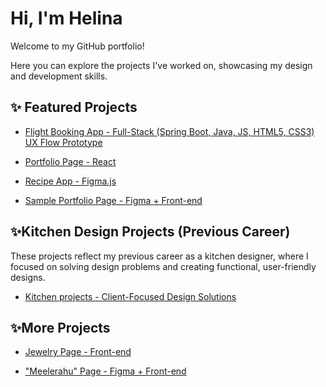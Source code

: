 # Hi, I'm Helina 

Welcome to my GitHub portfolio! 

Here you can explore the projects I've worked on, showcasing my design and development skills.

## ✨ Featured Projects
  
- [Flight Booking App - Full-Stack (Spring Boot, Java, JS, HTML5, CSS3)  UX Flow Prototype](https://github.com/HelinaJarvesaar/myFlightBookingApp.git)
  
- [Portfolio Page - React](https://github.com/HelinaJarvesaar/Portfolio-Page-React.git)

- [Recipe App - Figma.js](https://github.com/HelinaJarvesaar/Recipe_App.git)
  
- [Sample Portfolio Page - Figma + Front-end](https://github.com/HelinaJarvesaar/Sample_Portfolio.git)
  


## ✨Kitchen Design Projects (Previous Career)

These projects reflect my previous career as a kitchen designer, where I focused on solving design problems and creating functional, user-friendly designs.

- [Kitchen projects - Client-Focused Design Solutions](https://github.com/HelinaJarvesaar/Kitchen_projects.git)


## ✨More Projects
  
- [Jewelry Page - Front-end](https://github.com/HelinaJarvesaar/Jewerly_Page.git)
  
- ["Meelerahu" Page - Figma + Front-end](https://github.com/HelinaJarvesaar/Meelerahu_Page.git)


<!---
HelinaJarvesaar/HelinaJarvesaar is a ✨ special ✨ repository because its `README.md` (this file) appears on your GitHub profile.
You can click the Preview link to take a look at your changes.
--->
